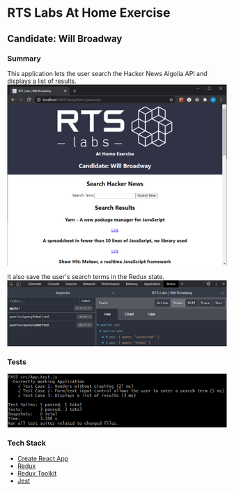 # RTS Labs At Home Exercise

## Candidate: Will Broadway

### Summary  
This application lets the user search the Hacker News Algolia API and displays a list of results.  
![screenshot_1](https://github.com/gatorisgreater/rts_labs_athome/blob/main/public/images/landing_page.PNG)  

It also save the user's search terms in the Redux state.  
![screenshot_2](https://github.com/gatorisgreater/rts_labs_athome/blob/main/public/images/track_state.PNG)

### Tests  
![screenshot_3](https://github.com/gatorisgreater/rts_labs_athome/blob/main/public/images/tests.PNG)  

### Tech Stack
- [Create React App](https://github.com/facebook/create-react-app)
- [Redux](https://redux.js.org/)
- [Redux Toolkit](https://redux-toolkit.js.org/)
- [Jest](https://jestjs.io/docs/en/tutorial-react)
